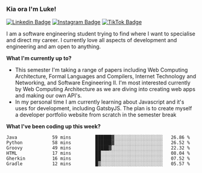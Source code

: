 ### Kia ora I'm Luke!

[![Linkedin Badge](https://img.shields.io/badge/-LinkedIn-0e76a8?style=flat-square&logo=Linkedin&logoColor=white)](https://www.linkedin.com/in/luke-stynes/)
[![Instagram Badge](https://img.shields.io/badge/-Instagram-e4405f?style=flat-square&logo=Instagram&logoColor=white)](https://www.instagram.com/luke.stynes/)
[![TikTok Badge](https://img.shields.io/badge/TikTok-Follow-blue)](https://www.tiktok.com/@luke_stynes)

I am a software engineering student trying to find where I want to specialise and direct my career. I currently love all aspects of development and engineering and am open to anything.

**What I'm currently up to?**
- This semester I'm taking a range of papers including Web Computing Architecture, Formal Languages and Compilers, Internet Technology and Networking, and Software Engineering II. I'm most interested currently by Web Computing Architecture as we are diving into creating web apps and making our own API's.
- In my personal time I am currently learning about Javascript and it's uses for development, including GatsbyJS. The plan is to create myself a developer portfolio website from scratch in the semester break


**What I've been coding up this week?**
<!--START_SECTION:waka-->

```text
Java             59 mins         ██████▓░░░░░░░░░░░░░░░░░░   26.86 %
Python           58 mins         ██████▓░░░░░░░░░░░░░░░░░░   26.52 %
Groovy           49 mins         █████▓░░░░░░░░░░░░░░░░░░░   22.32 %
HTML             17 mins         ██░░░░░░░░░░░░░░░░░░░░░░░   08.04 %
Gherkin          16 mins         ██░░░░░░░░░░░░░░░░░░░░░░░   07.52 %
Gradle           12 mins         █▒░░░░░░░░░░░░░░░░░░░░░░░   05.57 %
```

<!--END_SECTION:waka-->
